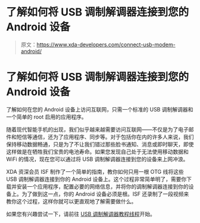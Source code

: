 # 了解如何将 USB 调制解调器连接到您的 Android 设备

> 原文：<https://www.xda-developers.com/connect-usb-modem-android/>

# 了解如何将 USB 调制解调器连接到您的 Android 设备

了解如何在您的 Android 设备上访问互联网，只需一个标准的 USB 调制解调器和一个简单的 root 启用的应用程序。

随着现代智能手机的出现，我们似乎越来越需要访问互联网——不仅是为了电子邮件和短信等通信，还为了应用程序、同步等。对于包括你在内的许多人来说，我们保持移动数据畅通，只是为了不让我们错过那些脸书通知、消息或即时聊天，即使这样做是在牺牲我们宝贵的电池寿命。如果您发现自己处于无法使用移动数据和 WiFi 的情况，现在您可以通过将 USB 调制解调器连接到您的设备来上网冲浪。

XDA 资深会员 ISF 制作了一个简单的指南，教你如何只用一根 OTG 线将这些 USB 调制解调器连接到你的 Android 设备上。这个过程非常简单明了，需要你下载并安装一个应用程序，配置必要的网络信息，并将你的调制解调器连接到你的设备上。为了做到这一点，你的 Android 设备必须是根。ISF 还录制了一段视频来教你这个过程，这样你就可以更直观地了解需要做什么。

如果您有兴趣尝试一下，请前往 [USB 调制解调器教程线程](http://forum.xda-developers.com/android/general/how-to-connect-internet-modem-to-t2867388)开始。